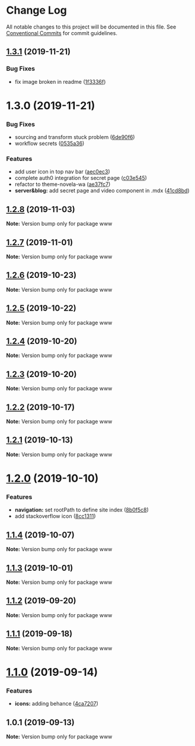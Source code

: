 # Change Log

All notable changes to this project will be documented in this file.
See [Conventional Commits](https://conventionalcommits.org) for commit guidelines.

## [1.3.1](https://github.com/runbytech/gatsby-theme-novela-wa/compare/www@1.3.0...www@1.3.1) (2019-11-21)


### Bug Fixes

* fix image broken in readme ([1f3336f](https://github.com/runbytech/gatsby-theme-novela-wa/commit/1f3336f7f995807a640b740ac41816fbb20ec304))





# 1.3.0 (2019-11-21)


### Bug Fixes

* sourcing and transform stuck problem ([6de90f6](https://github.com/runbytech/gatsby-theme-novela-wa/commit/6de90f637b177245356a8d71170caeb8c1d243a6))
* workflow secrets ([0535a36](https://github.com/runbytech/gatsby-theme-novela-wa/commit/0535a36ccfedce4b54a5e31b2ba0ef0c0d3602a5))


### Features

* add user icon in top nav bar ([aec0ec3](https://github.com/runbytech/gatsby-theme-novela-wa/commit/aec0ec32660974ab4ef368c78e06bfd4f25d7bd5))
* complete auth0 integration for secret page ([c03e545](https://github.com/runbytech/gatsby-theme-novela-wa/commit/c03e545b2df31b7c7c2b4de6f9cd3266f54d5346))
* refactor to theme-novela-wa ([ae37fc7](https://github.com/runbytech/gatsby-theme-novela-wa/commit/ae37fc7cf306dc5fcab95139397cb56e2bdba048))
* **server&blog:** add secret page and video component in .mdx ([41cd8bd](https://github.com/runbytech/gatsby-theme-novela-wa/commit/41cd8bd56efbd717d8ef9afdd28dad3204bc3e90))





## [1.2.8](https://github.com/narative/gatsby-theme-novela/compare/www@1.2.7...www@1.2.8) (2019-11-03)

**Note:** Version bump only for package www





## [1.2.7](https://github.com/narative/gatsby-theme-novela/compare/www@1.2.6...www@1.2.7) (2019-11-01)

**Note:** Version bump only for package www





## [1.2.6](https://github.com/narative/gatsby-theme-novela/compare/www@1.2.5...www@1.2.6) (2019-10-23)

**Note:** Version bump only for package www





## [1.2.5](https://github.com/narative/gatsby-theme-novela/compare/www@1.2.4...www@1.2.5) (2019-10-22)

**Note:** Version bump only for package www





## [1.2.4](https://github.com/narative/gatsby-theme-novela/compare/www@1.2.3...www@1.2.4) (2019-10-20)

**Note:** Version bump only for package www





## [1.2.3](https://github.com/narative/gatsby-theme-novela/compare/www@1.2.2...www@1.2.3) (2019-10-20)

**Note:** Version bump only for package www





## [1.2.2](https://github.com/narative/gatsby-theme-novela/compare/www@1.2.1...www@1.2.2) (2019-10-17)

**Note:** Version bump only for package www





## [1.2.1](https://github.com/narative/gatsby-theme-novela/compare/www@1.2.0...www@1.2.1) (2019-10-13)

**Note:** Version bump only for package www





# [1.2.0](https://github.com/narative/gatsby-theme-novela/compare/www@1.1.4...www@1.2.0) (2019-10-10)


### Features

* **navigation:** set rootPath to define site index ([8b0f5c8](https://github.com/narative/gatsby-theme-novela/commit/8b0f5c8))
* add stackoverflow icon ([8cc1311](https://github.com/narative/gatsby-theme-novela/commit/8cc1311))





## [1.1.4](https://github.com/narative/gatsby-theme-novela/compare/www@1.1.3...www@1.1.4) (2019-10-07)

**Note:** Version bump only for package www





## [1.1.3](https://github.com/narative/gatsby-theme-novela/compare/www@1.1.2...www@1.1.3) (2019-10-01)

**Note:** Version bump only for package www





## [1.1.2](https://github.com/narative/gatsby-theme-novela/compare/www@1.1.1...www@1.1.2) (2019-09-20)

**Note:** Version bump only for package www





## [1.1.1](https://github.com/narative/gatsby-theme-novela/compare/www@1.1.0...www@1.1.1) (2019-09-18)

**Note:** Version bump only for package www





# [1.1.0](https://github.com/narative/gatsby-theme-novela/compare/www@1.0.1...www@1.1.0) (2019-09-14)


### Features

* **icons:** adding behance ([4ca7207](https://github.com/narative/gatsby-theme-novela/commit/4ca7207))





## 1.0.1 (2019-09-13)

**Note:** Version bump only for package www
